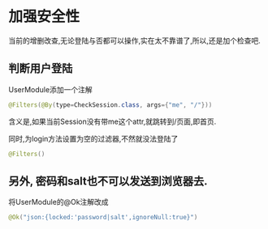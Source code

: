 # 加强安全性

当前的增删改查,无论登陆与否都可以操作,实在太不靠谱了,所以,还是加个检查吧.

## 判断用户登陆

UserModule添加一个注解

```java
@Filters(@By(type=CheckSession.class, args={"me", "/"}))
```

含义是,如果当前Session没有带me这个attr,就跳转到/页面,即首页.

同时,为login方法设置为空的过滤器,不然就没法登陆了


```java
@Filters()
```


## 另外, 密码和salt也不可以发送到浏览器去.

将UserModule的@Ok注解改成

```java
@Ok("json:{locked:'password|salt',ignoreNull:true}")
```